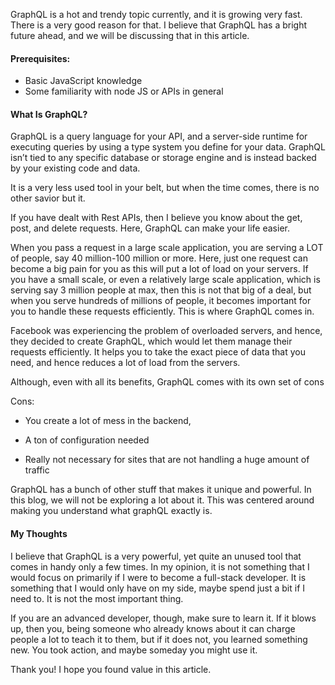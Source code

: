 GraphQL is a hot and trendy topic currently, and it is growing very fast. There is a very good reason for that. I believe that GraphQL has a bright future ahead, and we will be discussing that in this article.

#### Prerequisites:

- Basic JavaScript knowledge
- Some familiarity with node JS or APIs in general

#### What Is GraphQL?

GraphQL is a query language for your API, and a server-side runtime for executing queries by using a type system you define for your data. GraphQL isn’t tied to any specific database or storage engine and is instead backed by your existing code and data.

It is a very less used tool in your belt, but when the time comes, there is no other savior but it.

If you have dealt with Rest APIs, then I believe you know about the get, post, and delete requests. Here, GraphQL can make your life easier.

When you pass a request in a large scale application, you are serving a LOT of people, say 40 million-100 million or more. Here, just one request can become a big pain for you as this will put a lot of load on your servers. If you have a small scale, or even a relatively large scale application, which is serving say 3 million people at max, then this is not that big of a deal, but when you serve hundreds of millions of people, it becomes important for you to handle these requests efficiently. This is where GraphQL comes in.

Facebook was experiencing the problem of overloaded servers, and hence, they decided to create GraphQL, which would let them manage their requests efficiently. It helps you to take the exact piece of data that you need, and hence reduces a lot of load from the servers.

Although, even with all its benefits, GraphQL comes with its own set of cons

Cons:

- You create a lot of mess in the backend,

- A ton of configuration needed

- Really not necessary for sites that are not handling a huge amount of traffic

GraphQL has a bunch of other stuff that makes it unique and powerful. In this blog, we will not be exploring a lot about it. This was centered around making you understand what graphQL exactly is.

#### My Thoughts

I believe that GraphQL is a very powerful, yet quite an unused tool that comes in handy only a few times. In my opinion, it is not something that I would focus on primarily if I were to become a full-stack developer. It is something that I would only have on my side, maybe spend just a bit if I need to. It is not the most important thing.

If you are an advanced developer, though, make sure to learn it. If it blows up, then you, being someone who already knows about it can charge people a lot to teach it to them, but if it does not, you learned something new. You took action, and maybe someday you might use it.

Thank you! I hope you found value in this article.
